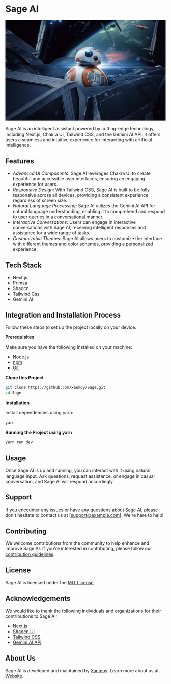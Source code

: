 

## <h1 name="header"> Sage AI</h1>

![Sage](https://raw.githubusercontent.com/xanmoy/sage/main/public/sage.jpg)

Sage AI is an intelligent assistant powered by cutting-edge technology, including Next.js, Chakra UI, Tailwind CSS, and the Gemini AI API. It offers users a seamless and intuitive experience for interacting with artificial intelligence.

## Features

- *Advanced UI Components*: Sage AI leverages Chakra UI to create beautiful and accessible user interfaces, ensuring an engaging experience for users.
- *Responsive Design*: With Tailwind CSS, Sage AI is built to be fully responsive across all devices, providing a consistent experience regardless of screen size.
- *Natural Language Processing*: Sage AI utilizes the Gemini AI API for natural language understanding, enabling it to comprehend and respond to user queries in a conversational manner.
- *Interactive Conversations*: Users can engage in interactive conversations with Sage AI, receiving intelligent responses and assistance for a wide range of tasks.
- *Customizable Themes*: Sage AI allows users to customize the interface with different themes and color schemes, providing a personalized experience.

## <a name="tech-stack">Tech Stack</a>

- Next.js
- Primsa
- Shadcn
- Tailwind Css
- Gemini AI

## <a name="quick-start">Integration and Installation Process</a>

Follow these steps to set up the project locally on your device.

**Prerequisites**

Make sure you have the following installed on your machine:

- [Node.js](https://nodejs.org/en)
- [npm](https://www.npmjs.com/)
- [Git](https://git-scm.com/)

**Clone this Project**

```bash
git clone https://github.com/xanmoy/Sage.git
cd Sage
```

**Installation**

Install dependencies using yarn:

```bash
yarn
```

**Running the Project using yarn**

```bash
yarn run dev
```


## Usage

Once Sage AI is up and running, you can interact with it using natural language input. Ask questions, request assistance, or engage in casual conversation, and Sage AI will respond accordingly.

## Support

If you encounter any issues or have any questions about Sage AI, please don't hesitate to contact us at [support@example.com]. We're here to help!

## Contributing

We welcome contributions from the community to help enhance and improve Sage AI. If you're interested in contributing, please follow our [contribution guidelines](CONTRIBUTING.md).

## License

Sage AI is licensed under the [MIT License](LICENSE).

## Acknowledgements

We would like to thank the following individuals and organizations for their contributions to Sage AI:

- [Next.js](https://nextjs.org/)
- [Shadcn UI](https://ui.shadcn.com/)
- [Tailwind CSS](https://tailwindcss.com/)
- [Gemini AI API](https://geminiapi.com/)

## About Us

Sage AI is developed and maintained by [Xanmoy](https://www.xanmoy.me). Learn more about us at [Website](https://www.xanmoy.me).
